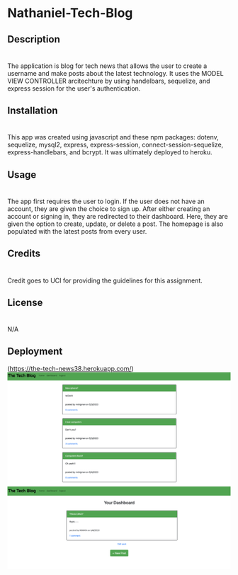 # Nathaniel-Tech-Blog
## Description
#
The application is blog for tech news that allows the user to create a username and make posts about the latest technology. It uses the MODEL VIEW CONTROLLER arcitechture by using handelbars, sequelize, and express session for the user's authentication.

## Installation 
#
This app was created using javascript and these npm packages: dotenv, sequelize, mysql2, express, express-session, connect-session-sequelize, express-handlebars, and bcrypt. It was ultimately deployed to heroku. 
## Usage
#
The app first requires the user to login. If the user does not have an account, they are given the choice to sign up. After either creating an account or signing in, they are redirected to their dashboard. Here, they are given the option to create, update, or delete a post. The homepage is also populated with the latest posts from every user. 

## Credits
#
Credit goes to UCI for providing the guidelines for this assignment. 

## License
#
N/A
## Deployment 
(https://the-tech-news38.herokuapp.com/)
![SiteImage](images/techbloghome.png)
![SiteImage](images/techblogdashboard.png)
